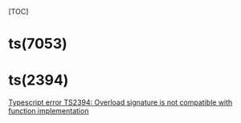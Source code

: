 [TOC]

# ts(7053)

# ts(2394)
[Typescript error TS2394: Overload signature is not compatible with function implementation](https://stackoverflow.com/questions/43538359/typescript-error-ts2394-overload-signature-is-not-compatible-with-function-impl)
